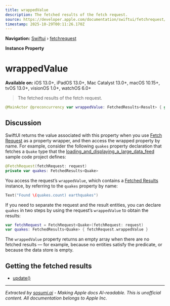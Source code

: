 ```yaml
---
title: wrappedValue
description: The fetched results of the fetch request.
source: https://developer.apple.com/documentation/swiftui/fetchrequest/wrappedvalue
timestamp: 2025-10-29T00:11:26.170Z
---
```


**Navigation:** [Swiftui](/documentation/swiftui) › [fetchrequest](/documentation/swiftui/fetchrequest)

**Instance Property**

# wrappedValue

**Available on:** iOS 13.0+, iPadOS 13.0+, Mac Catalyst 13.0+, macOS 10.15+, tvOS 13.0+, visionOS 1.0+, watchOS 6.0+

> The fetched results of the fetch request.

```swift
@MainActor @preconcurrency var wrappedValue: FetchedResults<Result> { get }
```

## Discussion

SwiftUI returns the value associated with this property when you use [Fetch Request](/documentation/swiftui/fetchrequest) as a property wrapper, and then access the wrapped property by name. For example, consider the following `quakes` property declaration that fetches a `Quake` type that the [loading_and_displaying_a_large_data_feed](/documentation/swiftui/loading_and_displaying_a_large_data_feed) sample code project defines:

```swift
@FetchRequest(fetchRequest: request)
private var quakes: FetchedResults<Quake>
```

You access the request’s `wrappedValue`, which contains a [Fetched Results](/documentation/swiftui/fetchedresults) instance, by referring to the `quakes` property by name:

```swift
Text("Found \(quakes.count) earthquakes")
```

If you need to separate the request and the result entities, you can declare `quakes` in two steps by using the request’s `wrappedValue` to obtain the results:

```swift
var fetchRequest = FetchRequest<Quake>(fetchRequest: request)
var quakes: FetchedResults<Quake> { fetchRequest.wrappedValue }
```

The `wrappedValue` property returns an empty array when there are no fetched results — for example, because no entities satisfy the predicate, or because the data store is empty.

## Getting the fetched results

- [update()](/documentation/swiftui/fetchrequest/update())

---

*Extracted by [sosumi.ai](https://sosumi.ai) - Making Apple docs AI-readable.*
*This is unofficial content. All documentation belongs to Apple Inc.*
